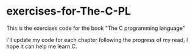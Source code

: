 # exercises-for-The-C-PL
This is the exercises code for the book "The C programming language" 

I'll update my code for each chapter following the progress of my read, I hope it can help me learn C. 
